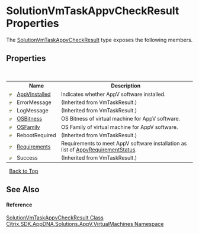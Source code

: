 # SolutionVmTaskAppvCheckResult Properties
 

The <a href="3c4c47b5-110d-2925-0c0f-15e793bbe9b4">SolutionVmTaskAppvCheckResult</a> type exposes the following members.


## Properties
&nbsp;<table><tr><th></th><th>Name</th><th>Description</th></tr><tr><td>![Public property](media/pubproperty.gif "Public property")</td><td><a href="0da404b5-ce54-b670-1165-47b9201e645e">AppVInstalled</a></td><td>
Indicates whether AppV software installed.</td></tr><tr><td>![Public property](media/pubproperty.gif "Public property")</td><td>ErrorMessage</td><td> (Inherited from VmTaskResult.)</td></tr><tr><td>![Public property](media/pubproperty.gif "Public property")</td><td>LogMessage</td><td> (Inherited from VmTaskResult.)</td></tr><tr><td>![Public property](media/pubproperty.gif "Public property")</td><td><a href="288fb767-6769-6baf-ab67-1649d513086e">OSBitness</a></td><td>
OS Bitness of virtual machine for AppV software.</td></tr><tr><td>![Public property](media/pubproperty.gif "Public property")</td><td><a href="0a717078-3c55-a77b-9c56-16c0fb4634a0">OSFamily</a></td><td>
OS Family of virtual machine for AppV software.</td></tr><tr><td>![Public property](media/pubproperty.gif "Public property")</td><td>RebootRequired</td><td> (Inherited from VmTaskResult.)</td></tr><tr><td>![Public property](media/pubproperty.gif "Public property")</td><td><a href="bfc1f7f9-cf29-7e68-8887-31b3f56edd78">Requirements</a></td><td>
Requirements to meet AppV software installation as list of <a href="7c7bebdc-1a00-1a93-bce6-93b238572393">AppvRequirementStatus</a>.</td></tr><tr><td>![Public property](media/pubproperty.gif "Public property")</td><td>Success</td><td> (Inherited from VmTaskResult.)</td></tr></table>&nbsp;
<a href="#solutionvmtaskappvcheckresult-properties">Back to Top</a>

## See Also


#### Reference
<a href="3c4c47b5-110d-2925-0c0f-15e793bbe9b4">SolutionVmTaskAppvCheckResult Class</a><br /><a href="8e922e14-e318-4969-a8ff-48cbad35adbf">Citrix.SDK.AppDNA.Solutions.AppV.VirtualMachines Namespace</a><br />